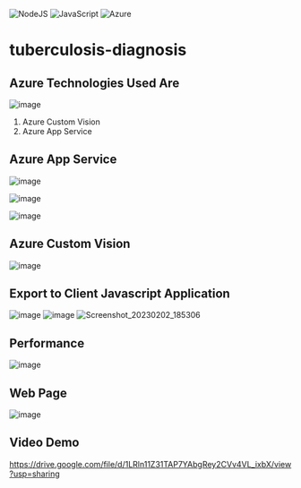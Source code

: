 ![NodeJS](https://img.shields.io/badge/node.js-6DA55F?style=for-the-badge&logo=node.js&logoColor=white)
![JavaScript](https://img.shields.io/badge/javascript-%23323330.svg?style=for-the-badge&logo=javascript&logoColor=%23F7DF1E)
![Azure](https://img.shields.io/badge/azure-%230072C6.svg?style=for-the-badge&logo=microsoftazure&logoColor=white)

# tuberculosis-diagnosis
## Azure Technologies Used Are
![image](https://user-images.githubusercontent.com/67569126/214339267-0440c908-f2fa-4d53-98de-450e4af0420e.png)

<ol type="1">
<li>Azure Custom Vision</li>
<li>Azure App Service</li>
</ol>


## Azure App Service
![image](https://user-images.githubusercontent.com/67569126/212055856-beb3a436-5dfc-4275-a119-6de307360e0a.png)

![image](https://user-images.githubusercontent.com/67569126/212056198-7fc56133-2245-4f5a-833a-50682f03bdb4.png)

![image](https://user-images.githubusercontent.com/67569126/212056374-8482444e-481f-43f3-b519-998c12ba4f12.png)







## Azure Custom Vision
![image](https://user-images.githubusercontent.com/67569126/211995005-b31ced1c-6beb-4dd7-9e40-03b49b8c4b04.png)

## Export to Client Javascript Application
![image](https://user-images.githubusercontent.com/67569126/216335732-58b7ddd6-8b35-418a-92ca-a46b0aaa110d.png)
![image](https://user-images.githubusercontent.com/67569126/216336070-907510d4-5bd8-4a54-b36b-1423c5f29e4b.png)
![Screenshot_20230202_185306](https://user-images.githubusercontent.com/67569126/216337546-6ee85875-31b7-41f3-89ff-6ac0fce7a9c2.png)


## Performance
![image](https://user-images.githubusercontent.com/67569126/211995111-565e9831-387c-44f9-937e-0fdd051711cb.png)


## Web Page
![image](https://user-images.githubusercontent.com/67569126/212313051-7aeff8d6-a4d5-45eb-a595-897f6ab4ea0d.png)

## Video Demo
https://drive.google.com/file/d/1LRln11Z31TAP7YAbgRey2CVv4VL_ixbX/view?usp=sharing

